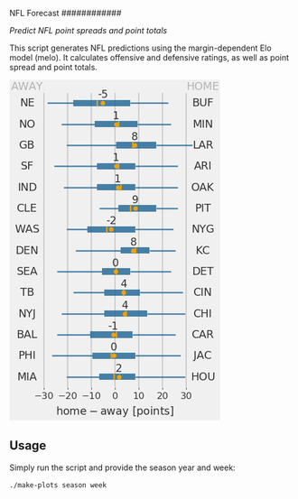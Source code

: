 NFL Forecast
############

*Predict NFL point spreads and point totals*

This script generates NFL predictions using the margin-dependent Elo model (melo). It calculates offensive and defensive ratings, as well as point spread and point totals.

![NFL point spreads](example.png)

Usage
-----

Simply run the script and provide the season year and week:
```
./make-plots season week
```
